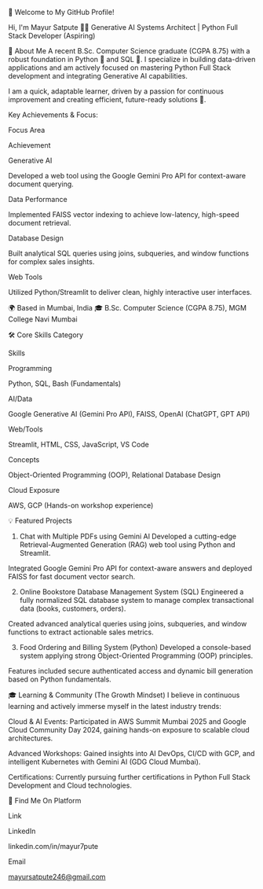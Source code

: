 👋 Welcome to My GitHub Profile!

Hi, I'm Mayur Satpute 👨‍💻
Generative AI Systems Architect | Python Full Stack Developer (Aspiring)

🌟 About Me
A recent B.Sc. Computer Science graduate (CGPA 8.75) with a robust foundation in Python 🐍 and SQL 💾. I specialize in building data-driven applications and am actively focused on mastering Python Full Stack development and integrating Generative AI capabilities.

I am a quick, adaptable learner, driven by a passion for continuous improvement and creating efficient, future-ready solutions 🚀.

Key Achievements & Focus:

Focus Area

Achievement

Generative AI

Developed a web tool using the Google Gemini Pro API for context-aware document querying.

Data Performance

Implemented FAISS vector indexing to achieve low-latency, high-speed document retrieval.

Database Design

Built analytical SQL queries using joins, subqueries, and window functions for complex sales insights.

Web Tools

Utilized Python/Streamlit to deliver clean, highly interactive user interfaces.

🌍 Based in Mumbai, India
🎓 B.Sc. Computer Science (CGPA 8.75), MGM College Navi Mumbai

🛠 Core Skills
Category

Skills

Programming

Python, SQL, Bash (Fundamentals)

AI/Data

Google Generative AI (Gemini Pro API), FAISS, OpenAI (ChatGPT, GPT API)

Web/Tools

Streamlit, HTML, CSS, JavaScript, VS Code

Concepts

Object-Oriented Programming (OOP), Relational Database Design

Cloud Exposure

AWS, GCP (Hands-on workshop experience)

💡 Featured Projects
1. Chat with Multiple PDFs using Gemini AI
Developed a cutting-edge Retrieval-Augmented Generation (RAG) web tool using Python and Streamlit.

Integrated Google Gemini Pro API for context-aware answers and deployed FAISS for fast document vector search.

2. Online Bookstore Database Management System (SQL)
Engineered a fully normalized SQL database system to manage complex transactional data (books, customers, orders).

Created advanced analytical queries using joins, subqueries, and window functions to extract actionable sales metrics.

3. Food Ordering and Billing System (Python)
Developed a console-based system applying strong Object-Oriented Programming (OOP) principles.

Features included secure authenticated access and dynamic bill generation based on Python fundamentals.

🎓 Learning & Community (The Growth Mindset)
I believe in continuous learning and actively immerse myself in the latest industry trends:

Cloud & AI Events: Participated in AWS Summit Mumbai 2025 and Google Cloud Community Day 2024, gaining hands-on exposure to scalable cloud architectures.

Advanced Workshops: Gained insights into AI DevOps, CI/CD with GCP, and intelligent Kubernetes with Gemini AI (GDG Cloud Mumbai).

Certifications: Currently pursuing further certifications in Python Full Stack Development and Cloud technologies.

🔗 Find Me On
Platform

Link

LinkedIn

linkedin.com/in/mayur7pute

Email

mayursatpute246@gmail.com
